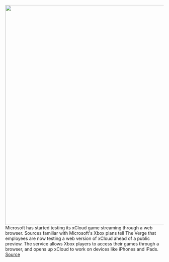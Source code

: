 <img src='https://cdn.vox-cdn.com/thumbor/pqFsEjgY2T7ANuhFeK19LTMdoTs=/0x0:2622x1760/1200x800/filters:focal(1102x671:1520x1089)/cdn.vox-cdn.com/uploads/chorus_image/image/68819788/xcloudweb.0.jpg' width='700px' /><br/>
Microsoft has started testing its xCloud game streaming through a web browser. Sources familiar with Microsoft's Xbox plans tell The Verge that employees are now testing a web version of xCloud ahead of a public preview. The service allows Xbox players to access their games through a browser, and opens up xCloud to work on devices like iPhones and iPads.
<a href='https://www.theverge.com/2021/2/15/22283739/microsoft-xcloud-web-screenshots-cloud-gaming-streaming-browser-features'> Source <a/>
